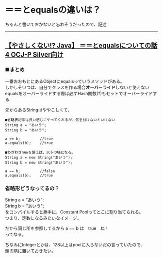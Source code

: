 # ＝＝とequalsの違いは？
ちゃんと書いておかないと忘れそうだったので、記述

---
## <a  href="https://youtu.be/exesT6fqoik">【やさしくない!? Java】 ＝＝とequalsについての話4 OCJ-P Silver向け</a>
### ■まとめ  

一番おおもとにあるObjectにequalsっていうメソッドがある。  
しかしそいつは、自分でクラスを作る場合**オーバーライド**しないと使えない  
equalsをオーバーライドする際は必ずHash関数(?)もセットでオーバーライドする  

元からあるStringはややこしくて、  
```
■省略表記系は良い感じにやってくれるが、気を付けないといけない
String a = "あいう";
String b = "あいう";

a == b;         //true
a.equals(b);    //true

■わざわざnewを使えば、以下の様になる。
String a = new String("あいう");
String b = new String("あいう");

a == b;         //false
a.equals(b);    //true
```

### 省略形どうなってるの？
String a = "あいう";  
String b = "あいう";  
をコンパイルすると勝手に、Constant Poolってとこに割り当てられる。  
つまり、定数になるみたいなイメージ。 
 
だから同じ所を参照してるから
a == b は　true　ね！  
ってなる。

ちなみにIntegerとかは、128以上はpoolに入らないだの言っていたので、  
頭の隅に置いておきたい。